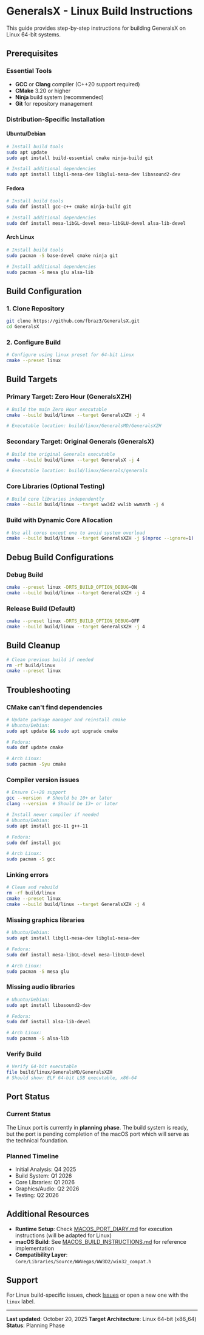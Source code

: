 # GeneralsX - Linux Build Instructions

This guide provides step-by-step instructions for building GeneralsX on Linux 64-bit systems.

## Prerequisites

### Essential Tools
- **GCC** or **Clang** compiler (C++20 support required)
- **CMake** 3.20 or higher
- **Ninja** build system (recommended)
- **Git** for repository management

### Distribution-Specific Installation

#### Ubuntu/Debian
```bash
# Install build tools
sudo apt update
sudo apt install build-essential cmake ninja-build git

# Install additional dependencies
sudo apt install libgl1-mesa-dev libglu1-mesa-dev libasound2-dev
```

#### Fedora
```bash
# Install build tools
sudo dnf install gcc-c++ cmake ninja-build git

# Install additional dependencies
sudo dnf install mesa-libGL-devel mesa-libGLU-devel alsa-lib-devel
```

#### Arch Linux
```bash
# Install build tools
sudo pacman -S base-devel cmake ninja git

# Install additional dependencies
sudo pacman -S mesa glu alsa-lib
```

## Build Configuration

### 1. Clone Repository
```bash
git clone https://github.com/fbraz3/GeneralsX.git
cd GeneralsX
```

### 2. Configure Build
```bash
# Configure using linux preset for 64-bit Linux
cmake --preset linux
```

## Build Targets

### Primary Target: Zero Hour (GeneralsXZH)
```bash
# Build the main Zero Hour executable
cmake --build build/linux --target GeneralsXZH -j 4

# Executable location: build/linux/GeneralsMD/GeneralsXZH
```

### Secondary Target: Original Generals (GeneralsX)
```bash
# Build the original Generals executable
cmake --build build/linux --target GeneralsX -j 4

# Executable location: build/linux/Generals/generals
```

### Core Libraries (Optional Testing)
```bash
# Build core libraries independently
cmake --build build/linux --target ww3d2 wwlib wwmath -j 4
```

### Build with Dynamic Core Allocation
```bash
# Use all cores except one to avoid system overload
cmake --build build/linux --target GeneralsXZH -j $(nproc --ignore=1)
```

## Debug Build Configurations

### Debug Build
```bash
cmake --preset linux -DRTS_BUILD_OPTION_DEBUG=ON
cmake --build build/linux --target GeneralsXZH -j 4
```

### Release Build (Default)
```bash
cmake --preset linux -DRTS_BUILD_OPTION_DEBUG=OFF
cmake --build build/linux --target GeneralsXZH -j 4
```

## Build Cleanup

```bash
# Clean previous build if needed
rm -rf build/linux
cmake --preset linux
```

## Troubleshooting

### CMake can't find dependencies
```bash
# Update package manager and reinstall cmake
# Ubuntu/Debian:
sudo apt update && sudo apt upgrade cmake

# Fedora:
sudo dnf update cmake

# Arch Linux:
sudo pacman -Syu cmake
```

### Compiler version issues
```bash
# Ensure C++20 support
gcc --version  # Should be 10+ or later
clang --version  # Should be 13+ or later

# Install newer compiler if needed
# Ubuntu/Debian:
sudo apt install gcc-11 g++-11

# Fedora:
sudo dnf install gcc

# Arch Linux:
sudo pacman -S gcc
```

### Linking errors
```bash
# Clean and rebuild
rm -rf build/linux
cmake --preset linux
cmake --build build/linux --target GeneralsXZH -j 4
```

### Missing graphics libraries
```bash
# Ubuntu/Debian:
sudo apt install libgl1-mesa-dev libglu1-mesa-dev

# Fedora:
sudo dnf install mesa-libGL-devel mesa-libGLU-devel

# Arch Linux:
sudo pacman -S mesa glu
```

### Missing audio libraries
```bash
# Ubuntu/Debian:
sudo apt install libasound2-dev

# Fedora:
sudo dnf install alsa-lib-devel

# Arch Linux:
sudo pacman -S alsa-lib
```

### Verify Build
```bash
# Verify 64-bit executable
file build/linux/GeneralsMD/GeneralsXZH
# Should show: ELF 64-bit LSB executable, x86-64
```

## Port Status

### Current Status
The Linux port is currently in **planning phase**. The build system is ready, but the port is pending completion of the macOS port which will serve as the technical foundation.

### Planned Timeline
- Initial Analysis: Q4 2025
- Build System: Q1 2026
- Core Libraries: Q1 2026
- Graphics/Audio: Q2 2026
- Testing: Q2 2026

## Additional Resources

- **Runtime Setup**: Check [MACOS_PORT_DIARY.md](MACOS_PORT_DIARY.md) for execution instructions (will be adapted for Linux)
- **macOS Build**: See [MACOS_BUILD_INSTRUCTIONS.md](MACOS_BUILD_INSTRUCTIONS.md) for reference implementation
- **Compatibility Layer**: `Core/Libraries/Source/WWVegas/WW3D2/win32_compat.h`

## Support

For Linux build-specific issues, check [Issues](https://github.com/fbraz3/GeneralsX/issues) or open a new one with the `linux` label.

---
**Last updated**: October 20, 2025
**Target Architecture**: Linux 64-bit (x86_64)
**Status**: Planning Phase
